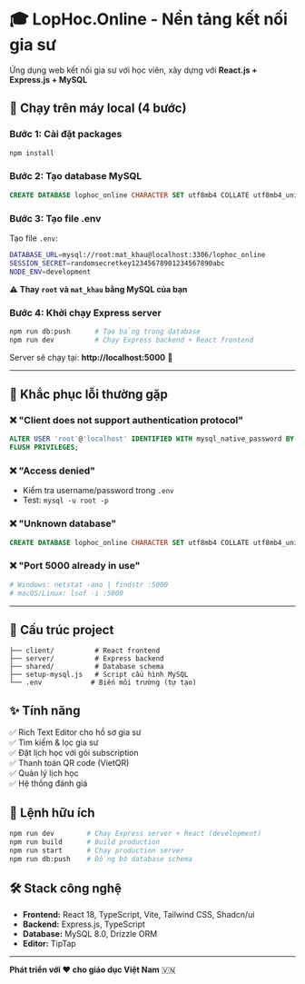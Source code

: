 # 🎓 LopHoc.Online - Nền tảng kết nối gia sư

Ứng dụng web kết nối gia sư với học viên, xây dựng với **React.js + Express.js + MySQL**

## 🚀 Chạy trên máy local (4 bước)

### Bước 1: Cài đặt packages

```bash
npm install
```

### Bước 2: Tạo database MySQL

```sql
CREATE DATABASE lophoc_online CHARACTER SET utf8mb4 COLLATE utf8mb4_unicode_ci;
```

### Bước 3: Tạo file .env

Tạo file `.env`:

```bash
DATABASE_URL=mysql://root:mat_khau@localhost:3306/lophoc_online
SESSION_SECRET=randomsecretkey12345678901234567890abc
NODE_ENV=development
```

⚠️ **Thay `root` và `mat_khau` bằng MySQL của bạn**

### Bước 4: Khởi chạy Express server

```bash
npm run db:push      # Tạo bảng trong database
npm run dev          # Chạy Express backend + React frontend
```

Server sẽ chạy tại: **http://localhost:5000** 🎉

---

## 🐛 Khắc phục lỗi thường gặp

### ❌ "Client does not support authentication protocol"

```sql
ALTER USER 'root'@'localhost' IDENTIFIED WITH mysql_native_password BY 'mat_khau';
FLUSH PRIVILEGES;
```

### ❌ "Access denied"

- Kiểm tra username/password trong `.env`
- Test: `mysql -u root -p`

### ❌ "Unknown database"

```sql
CREATE DATABASE lophoc_online CHARACTER SET utf8mb4 COLLATE utf8mb4_unicode_ci;
```

### ❌ "Port 5000 already in use"

```bash
# Windows: netstat -ano | findstr :5000
# macOS/Linux: lsof -i :5000
```

---

## 📁 Cấu trúc project

```
├── client/          # React frontend
├── server/          # Express backend  
├── shared/          # Database schema
├── setup-mysql.js   # Script cấu hình MySQL
└── .env            # Biến môi trường (tự tạo)
```

## ✨ Tính năng

✅ Rich Text Editor cho hồ sơ gia sư  
✅ Tìm kiếm & lọc gia sư  
✅ Đặt lịch học với gói subscription  
✅ Thanh toán QR code (VietQR)  
✅ Quản lý lịch học  
✅ Hệ thống đánh giá  

## 🔧 Lệnh hữu ích

```bash
npm run dev        # Chạy Express server + React (development)
npm run build      # Build production
npm run start      # Chạy production server
npm run db:push    # Đồng bộ database schema
```

## 🛠️ Stack công nghệ

- **Frontend:** React 18, TypeScript, Vite, Tailwind CSS, Shadcn/ui
- **Backend:** Express.js, TypeScript
- **Database:** MySQL 8.0, Drizzle ORM
- **Editor:** TipTap

---

**Phát triển với ❤️ cho giáo dục Việt Nam** 🇻🇳
